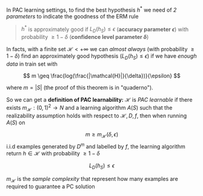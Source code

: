 In PAC learning settings, to find the best hypothesis $h^*$ we need of *2 parameters* to indicate the goodness of the ERM rule

> $h^*$ is approximately good if $L_D (h_S) \leq \epsilon$  (**accuracy parameter $\epsilon$**) with probability $\geq 1 - \delta$ (**confidence level parameter $\delta$**)

In facts, with a finite set $\mathcal{H}<+\infty$ we can *almost always* (with probability $\geq 1 - \delta$) find an approximately good hypothesis ($L_D (h_S) \leq \epsilon$) if we have *enough data* in train set with 

$$
m \geq \frac{log(\frac{|\mathcal{H}|}{\delta})}{\epsilon}
$$

where $m=|S|$ (the proof of this theorem is in "quaderno").

So we can get a **definition of PAC learnability:**
$\mathcal{H}$ is *PAC learnable* if there exists $m_{\mathcal{H}}: (0,1)^2 \longrightarrow N$  and a learning algorithm $A(S)$ such that the realizability assumption holds with respect to $\mathcal{H}, D, f$, then when running $A(S)$  on 

$$
 m \geq m_{\mathcal{H}} (\delta, \epsilon)
 $$
 i.i.d examples generated by $D^m$ and labelled by $f$, the learning algorithm return $h\in \mathcal{H}$ with probability $\geq 1 - \delta$
  
$$
L_D (h_S) \leq \epsilon
$$

$m_{\mathcal{H}}$ is the *sample complexity* that represent how many examples are required to guarantee a PC solution

 

